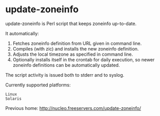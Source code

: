 # update-zoneinfo

update-zoneinfo is Perl script that keeps zoneinfo up-to-date.

It automatically:

1. Fetches zoneinfo definition from URL given in command line.
2. Compiles (with zic) and installs the new zoneinfo definition.
3. Adjusts the local timezone as specified in command line.
4. Optionally installs itself in the crontab for daily execution, so newer zoneinfo definitions can be automatically updated.

The script activity is issued both to stderr and to syslog.

Currently supported platforms:

    Linux
    Solaris

Previous home: http://nucleo.freeservers.com/update-zoneinfo/
